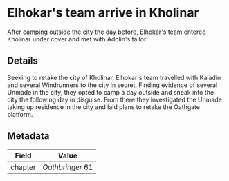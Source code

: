 # Elhokar's team arrive in Kholinar
After camping outside the city the day before, Elhokar's team entered Kholinar under cover and met with Adolin's tailor.

## Details
Seeking to retake the city of Kholinar, Elhokar's team travelled with Kaladin and several Windrunners to the city in secret. Finding evidence of several Unmade in the city, they opted to camp a day outside and sneak into the city the following day in disguise. From there they investigated the Unmade taking up residence in the city and laid plans to retake the Oathgate platform.

## Metadata
| Field | Value |
| ----- | ----- |
| chapter | *Oathbringer* 61 |
